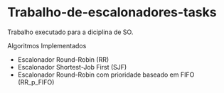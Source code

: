 # Trabalho-de-escalonadores-tasks
Trabalho executado para a diciplina de SO.

Algoritmos Implementados 
* Escalonador Round-Robin (RR)
* Escalonador Shortest-Job First (SJF)
* Escalonador Round-Robin com prioridade baseado em FIFO (RR_p_FIFO)
